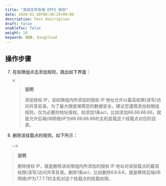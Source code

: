 ```yaml
---
title: "添加文件存储 EPFS 规则"
date: 2020-01-30T00:39:25+09:00
description: Test description
draft: false
enableToc: false
weight: 10
keyword: 镜像, QingCloud
---
```


## 操作步骤

7. 在权限组点击添加规则，跳出如下界面：

   <img src="../_images/efps7.png" style="zoom:50%;" />

   > **说明**
   >
   > 添加授权 IP，该权限组内所添加的授权 IP 地址允许以最高权限(读写)访问共享目录。为了最大限度保障您的数据安全，建议您谨慎添加权限组规则，仅为必要的地址授权。如添加1条acl，比如添加66.66.66.66，就是允许后端(IB网络)IP为66.66.66.66的主机挂载这个挂载点对应的目录。

8. 删除该挂载点的规则，如下所示：

   <img src="../_images/efps8.png" style="zoom:30%;" />

   <img src="../_images/efps9.png" style="zoom:50%;" />

> **说明**
>
> 删除授权 IP，就是删除该权限组内所添加的授权 IP 地址对该挂载点的最高权限(读写)访问共享目录。删除1条acl，比如删除6.6.6.6，就是移除后端(IB网络)IP为7.7.7.7的主机对这个挂载点的挂载权限。

